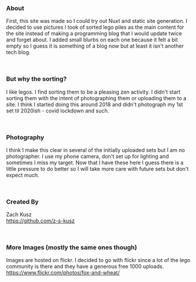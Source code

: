 ### About

First, this site was made so I could try out Nuxt and static site generation.
I decided to use pictures I took of sorted lego piles as the main content for the site instead of making a programming blog that I would update twice and forget about.
I added small blurbs on each one because it felt a bit empty so I guess it is something of a blog now but at least it isn't another tech blog.

<br/>
<!-- nuxt content does not respect spaces creating breaks and this shit is way harder to target in both dev and prod with css than it should be sooo.... yeah the only way I can get acceptable spacing is by adding newline, br, newline -->

### But why the sorting?

I like legos. I find sorting them to be a pleasing zen activity.
I didn't start sorting them with the intent of photographing them or uploading them to a site.
I think I started doing this around 2018 and didn't photograph my 1st set til 2020ish - covid lockdown and such.

<br/>

### Photography

I think I make this clear in several of the initially uploaded sets but I am no photographer.
I use my phone camera, don't set up for lighting and sometimes I miss my target.
Now that I have these here I guess there is a little pressure to do better so I will take more care with future sets but don't expect much.

<br/>

### Created By

Zach Kusz
<br/>
https://github.com/z-s-kusz

<br/>

### More Images (mostly the same ones though)

Images are hosted on flickr.
I decided to go with flickr since a lot of the lego community is there and they have a generous free 1000 uploads.
<br/>
https://www.flickr.com/photos/fox-and-wheat/
